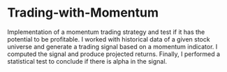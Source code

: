 # Trading-with-Momentum

Implementation of a momentum trading strategy and test if it has the potential to be profitable. I worked with historical data of a given stock universe and generate a trading signal based on a momentum indicator. I computed the signal and produce projected returns. Finally, I performed a statistical test to conclude if there is alpha in the signal.

